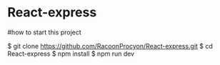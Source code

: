 # React-express

#how to start this project

$ git clone https://github.com/RacoonProcyon/React-express.git
$ cd React-express 
$ npm install 
$ npm run dev 
